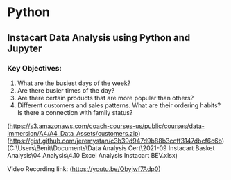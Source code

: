 # Python
## Instacart Data Analysis using Python and Jupyter
### Key Objectives:
1. What are the busiest days of the week?
2. Are there busier times of the day?
3. Are there certain products that are more popular than others?
4. Different customers and sales patterns. What are their ordering habits? Is there a connection with family status?

(https://s3.amazonaws.com/coach-courses-us/public/courses/data-immersion/A4/A4_Data_Assets/customers.zip)
(https://gist.github.com/jeremystan/c3b39d947d9b88b3ccff3147dbcf6c6b)
(C:\Users\Benit\Documents\Data Analysis Cert\2021-09 Instacart Basket Analysis\04 Analysis\4.10 Excel Analysis Instacart BEV.xlsx)


Video Recording link:
(https://youtu.be/Qbyjwf7Adp0)
